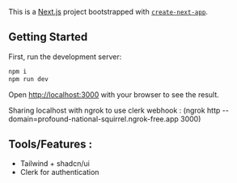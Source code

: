 This is a [Next.js](https://nextjs.org/) project bootstrapped with
[`create-next-app`](https://github.com/vercel/next.js/tree/canary/packages/create-next-app).

## Getting Started

First, run the development server:

```bash
npm i
npm run dev
```

Open [http://localhost:3000](http://localhost:3000) with your browser to see the result.

Sharing localhost with ngrok to use clerk webhook : (ngrok http --domain=profound-national-squirrel.ngrok-free.app 3000)

## Tools/Features :

- Tailwind + shadcn/ui
- Clerk for authentication
